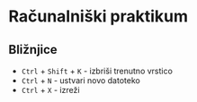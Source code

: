 # Računalniški praktikum

## Bližnjice

- `Ctrl` + `Shift` + `K` - izbriši trenutno vrstico
- `Ctrl` + `N` - ustvari novo datoteko
- `Ctrl` + `X` - izreži
